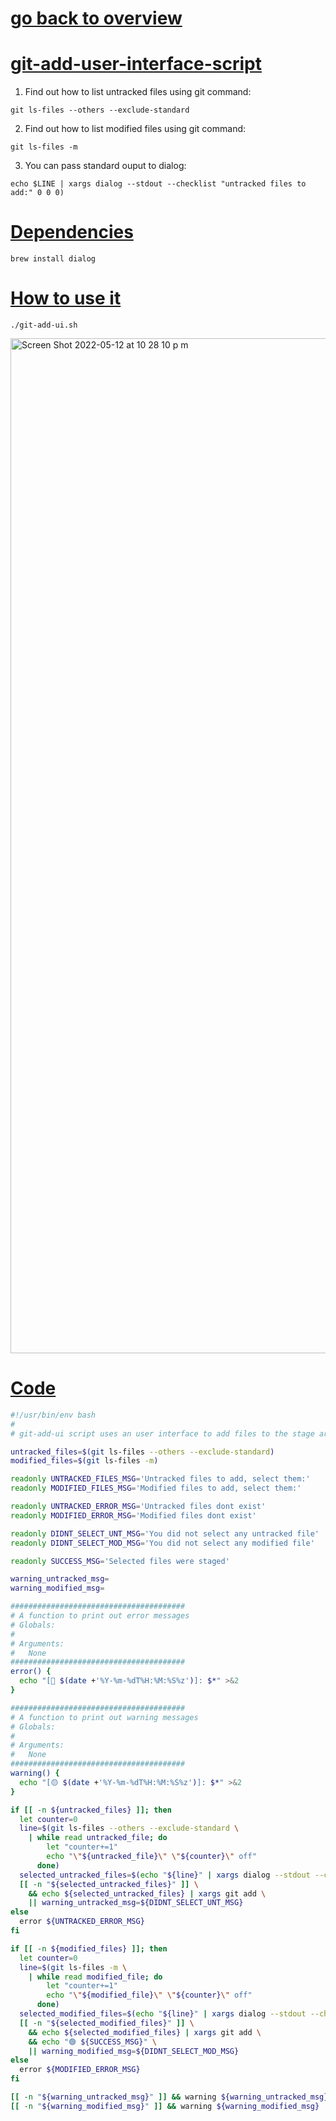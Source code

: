 # [go back to overview](https://github.com/c4arl0s#bash-scripts)

# [git-add-user-interface-script](https://github.com/c4arl0s/git-add-user-interface-script#go-back-to-overview)

1. Find out how to list untracked files using git command:

```console
git ls-files --others --exclude-standard
```

2. Find out how to list modified files using git command:

```console
git ls-files -m
```

3. You can pass standard ouput to dialog:

```console
echo $LINE | xargs dialog --stdout --checklist "untracked files to add:" 0 0 0)
```

# [Dependencies](https://github.com/c4arl0s/git-add-user-interface-script#git-add-user-interface-script)

```console
brew install dialog
```

# [How to use it](https://github.com/c4arl0s/git-add-user-interface-script#git-add-user-interface-script)

```console
./git-add-ui.sh
```

<img width="1624" alt="Screen Shot 2022-05-12 at 10 28 10 p m" src="https://user-images.githubusercontent.com/24994818/168206056-046d0310-8a9f-4a52-b83d-4003e5262d5c.png">

# [Code]()

```bash
#!/usr/bin/env bash
#
# git-add-ui script uses an user interface to add files to the stage area

untracked_files=$(git ls-files --others --exclude-standard)
modified_files=$(git ls-files -m)

readonly UNTRACKED_FILES_MSG='Untracked files to add, select them:'
readonly MODIFIED_FILES_MSG='Modified files to add, select them:'

readonly UNTRACKED_ERROR_MSG='Untracked files dont exist'
readonly MODIFIED_ERROR_MSG='Modified files dont exist'

readonly DIDNT_SELECT_UNT_MSG='You did not select any untracked file'
readonly DIDNT_SELECT_MOD_MSG='You did not select any modified file'

readonly SUCCESS_MSG='Selected files were staged'

warning_untracked_msg=
warning_modified_msg=

#######################################
# A function to print out error messages 
# Globals:
#   
# Arguments:
#   None
#######################################
error() {
  echo "[🔴 $(date +'%Y-%m-%dT%H:%M:%S%z')]: $*" >&2
}

#######################################
# A function to print out warning messages 
# Globals:
#   
# Arguments:
#   None
#######################################
warning() {
  echo "[🟡 $(date +'%Y-%m-%dT%H:%M:%S%z')]: $*" >&2
}

if [[ -n ${untracked_files} ]]; then
  let counter=0
  line=$(git ls-files --others --exclude-standard \
    | while read untracked_file; do 
        let "counter+=1"
        echo "\"${untracked_file}\" \"${counter}\" off"
      done)
  selected_untracked_files=$(echo "${line}" | xargs dialog --stdout --checklist ${UNTRACKED_FILES_MSG} 0 0 0)
  [[ -n "${selected_untracked_files}" ]] \
    && echo ${selected_untracked_files} | xargs git add \
    || warning_untracked_msg=${DIDNT_SELECT_UNT_MSG}
else
  error ${UNTRACKED_ERROR_MSG}
fi

if [[ -n ${modified_files} ]]; then
  let counter=0
  line=$(git ls-files -m \
    | while read modified_file; do 
        let "counter+=1"
        echo "\"${modified_file}\" \"${counter}\" off"
      done)
  selected_modified_files=$(echo "${line}" | xargs dialog --stdout --checklist ${MODIFIED_FILES_MSG} 0 0 0)
  [[ -n "${selected_modified_files}" ]] \
    && echo ${selected_modified_files} | xargs git add \
    && echo "🟢 ${SUCCESS_MSG}" \
    || warning_modified_msg=${DIDNT_SELECT_MOD_MSG}
else
  error ${MODIFIED_ERROR_MSG}
fi

[[ -n "${warning_untracked_msg}" ]] && warning ${warning_untracked_msg}
[[ -n "${warning_modified_msg}" ]] && warning ${warning_modified_msg}
```

